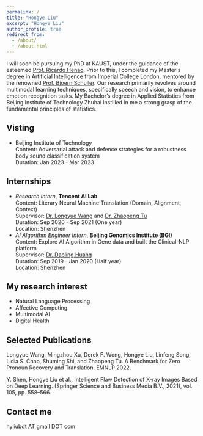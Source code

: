 ```yaml
---
permalink: /
title: "Hongye Liu"
excerpt: "Hongye Liu"
author_profile: true
redirect_from: 
  - /about/
  - /about.html
---
```


I will soon be pursuing my PhD at KAUST, under the guidance of the esteemed [Prof. Ricardo Henao](http://rhenaog.github.io/). Prior to this, I completed my Master's degree in Artificial Intelligence from Imperial College London, mentored by the renowned [Prof. Bjoern Schuller](http://www.schuller.one/). Our research primarily revolves around multimodal learning techniques, specifically speech and vision, to enhance emotion recognition tasks. My Bachelor’s degree in Applied Statistics from Beijing Institute of Technology Zhuhai instilled in me a strong grasp of the fundamental principles of statistics.


## Visting

- Beijing Institute of Technology \
  Content: Adversarial attack and defence strategies for a robustness body sound classification system \
  Duration: Jan 2023 - Mar 2023 


## Internships
- *Research Intern*, **Tencent AI Lab** \
  Content: Literary Neural Machine Translation (Domain, Alignment, Context) \
  Supervisor: [Dr. Longyue Wang](http://www.longyuewang.com/) and [Dr. Zhaopeng Tu](http://www.zptu.net)\
  Duration: Sep 2020 - Sep 2021 (One year)\
  Location: Shenzhen
- *AI Algorithm Engineer Intern*, **Beijing Genomics Institute (BGI)** \
  Content: Explore AI Algorithm in Gene data and built the Clinical-NLP platform \
  Supervisor: [Dr. Daoling Huang](https://scholar.google.com/citations?user=4Y4DcQkAAAAJ&hl=en) \
  Duration: Sep 2019 - Jan 2020 (Half year)\
  Location: Shenzhen

## My research interest
*  Natural Language Processing
*  Affective Computing
*  Multimodal AI
*  Digital Health

## Selected Publications
Longyue Wang, Mingzhou Xu, Derek F. Wong, Hongye Liu, Linfeng Song, Lidia S. Chao, Shuming Shi, and Zhaopeng 
Tu. A Benchmark for Zero Pronoun Recovery and Translation. EMNLP 2022.

Y. Shen, Hongye Liu et al., Intelligent Flaw Detection of X-ray Images Based on Deep Learning. (Springer Science and Business Media B.V., 2021), vol. 105, pp. 558–566.

## Contact me
hyliubdt AT gmail DOT com

